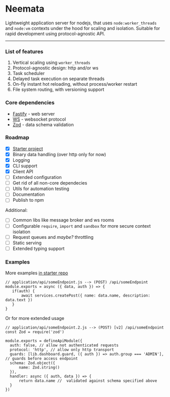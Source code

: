 # Neemata

Lightweight application server for nodejs, that uses `node:worker_threads` and `node:vm` contexts under the hood for scaling and isolation. Suitable for rapid development using protocol-agnostic API.

---

### List of features

1. Vertical scaling using `worker_threads`
2. Protocol-agnostic design: http and/or ws
3. Task scheduler
4. Delayed task execution on separate threads
5. On-fly instant hot reloading, without process/worker restart
6. File system routing, with versioning support

### Core dependencies

- [Fastify](https://github.com/fastify/fastify) - web server
- [WS](https://github.com/websockets/ws) - websocket protocol
- [Zod](https://github.com/colinhacks/zod) - data schema validation

### Roadmap

- [x] [Starter project](https://github.com/denis-ilchishin/neemata-starter)
- [x] Binary data handling (over http only for now)
- [x] Logging
- [x] CLI support
- [x] Client API
- [ ] Extended configuration
- [ ] Get rid of all non-core dependecies
- [ ] Utils for automation testing
- [ ] Documentation
- [ ] Publish to npm

Additional:
- [ ] Common libs like message broker and ws rooms 
- [ ] Configurable `require`, `import` and `sandbox` for more secure context isolation
- [ ] Request queues and _maybe?_ throttling
- [ ] Static serving
- [ ] Extended typing support

### Examples

More examples [in starter repo](https://github.com/denis-ilchishin/neemata-starter)

```JS
// application/api/someEndpoint.js --> (POST) /api/someEndpoint
module.exports = async ({ data, auth }) => {
   if(auth) {
       await services.createPost({ name: data.name, description: data.text })
   }
}
```

Or for more extended usage

```JS
// application/api/someEndpoint.2.js --> (POST) [v2] /api/someEndpoint
const Zod = require('zod')

module.exports = defineApiModule({
  auth: false, // allow not authenticated requests
  protocol: 'http', // allow only http transport
  guards: [lib.dashboard.guard, ({ auth }) => auth.group === 'ADMIN'], // guards before access endpoint
  schema: Zod.object({
      name: Zod.string()
  }),
  handler: async ({ auth, data }) => {
      return data.name //  validated against schema specified above
  }
})
```
